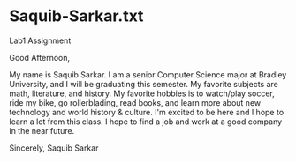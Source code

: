 # Saquib-Sarkar.txt
Lab1 Assignment

Good Afternoon,

My name is Saquib Sarkar. I am a senior Computer Science major at Bradley University, and I will be graduating this semester. My favorite subjects are math, literature, and history. My favorite hobbies is to watch/play soccer, ride my bike, go rollerblading, read books, and learn more about new technology and world history & culture. I'm excited to be here and I hope to learn a lot from this class. I hope to find a job and work at a good company in the near future.

Sincerely,
Saquib Sarkar
